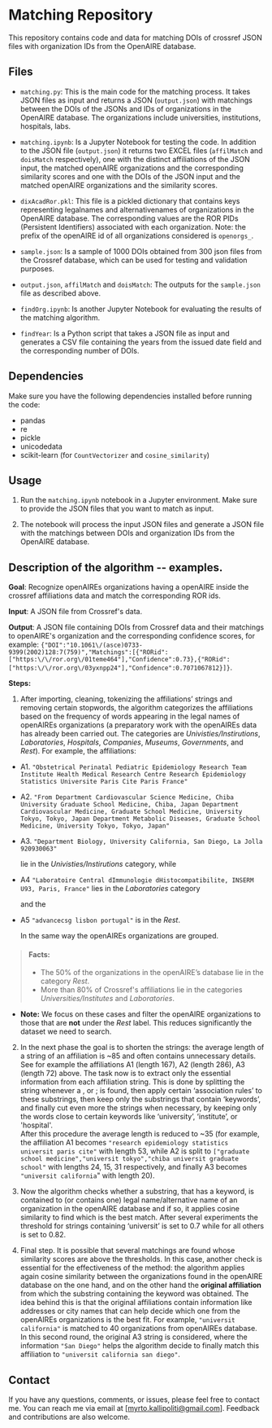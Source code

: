 # Matching Repository

This repository contains code and data for matching DOIs of crossref JSON files with organization IDs from the OpenAIRE database.

## Files

- `matching.py`: This is the main code for the matching process. It takes JSON files as input and returns a JSON (`output.json`) with matchings between the DOIs of the JSONs and IDs of organizations in the OpenAIRE database. 
The organizations include universities, institutions, hospitals, labs.

- `matching.ipynb`: Is a Jupyter Notebook for testing the code. In addition to the JSON file (`output.json`) it returns two EXCEL files (`affilMatch` and `doisMatch` respectively), one with the distinct affiliations of the JSON input, the matched openAIRE organizations and the corresponding similarity scores and one with the DOIs of the JSON input and the matched openAIRE organizations and the similarity scores.

- `dixAcadRor.pkl`: This file is a pickled dictionary that contains keys representing legalnames and alternativenames of organizations in the OpenAIRE database. 
The corresponding values are the ROR PIDs (Persistent Identifiers) associated with each organization.
Note: the prefix of the openAIRE id of all organizations considered is `openorgs_`.

- `sample.json`: Is a sample of 1000 DOIs obtained from 300 json files from the Crossref database, which can be used for testing and validation purposes.
  
- `output.json`, `affilMatch` and `doisMatch`: The outputs for the `sample.json` file as described above.

- `findOrg.ipynb`: Is another Jupyter Notebook for evaluating the results of the matching algorithm.

- `findYear`: Is a Python script that takes a JSON file as input and generates a CSV file containing the years from the issued date field and the corresponding number of DOIs.


## Dependencies

Make sure you have the following dependencies installed before running the code:

- pandas
- re
- pickle
- unicodedata
- scikit-learn (for `CountVectorizer` and `cosine_similarity`)

## Usage

1. Run the `matching.ipynb` notebook in a Jupyter environment. Make sure to provide the JSON files that you want to match as input.

2. The notebook will process the input JSON files and generate a JSON file with the matchings between DOIs and organization IDs from the OpenAIRE database.


## Description of the algorithm -- examples. 

__Goal__: Recognize openAIREs organizations having a openAIRE inside the crossref affiliations data and match the corresponding ROR ids.

__Input__: A JSON file from Crossref's data.


__Output__: A JSON file containing DOIs from Crossref data and their matchings to openAIRE's organization and the corresponding confidence scores, for example: `{"DOI":"10.1061\/(asce)0733-9399(2002)128:7(759)","Matchings":[{"RORid":["https:\/\/ror.org\/01teme464"],"Confidence":0.73},{"RORid":["https:\/\/ror.org\/03yxnpp24"],"Confidence":0.7071067812}]}`.


__Steps:__

1. After importing, cleaning, tokenizing the affiliations’ strings and removing certain stopwords, the algorithm categorizes the affiliations based on the frequency of words appearing in the legal names of openAIREs organizations (a preparatory work with the openAIREs data has already been carried out. The categories are _Univisties/Instirutions_, _Laboratories_, _Hospitals_, _Companies_, _Museums_, _Governments_, and _Rest_). For example, the affiliations:

* A1. `"Obstetrical Perinatal Pediatric Epidemiology Research Team Institute Health Medical Research Centre Research Epidemiology     Statistics Universite Paris Cite Paris France"`

* A2. `"From Department Cardiovascular Science Medicine, Chiba University Graduate School Medicine, Chiba, Japan Department Cardiovascular Medicine, Graduate School Medicine, University Tokyo, Tokyo, Japan Department Metabolic Diseases, Graduate School Medicine, University Tokyo, Tokyo, Japan"`

* A3. `"Department Biology, University California, San Diego, La Jolla 920930063"`

  lie in the _Univisties/Instirutions_ category, while

* A4 `"Laboratoire Central dImmunologie dHistocompatibilite, INSERM U93, Paris, France"` lies in the _Laboratories_ category

  and the 

* A5 `"advancecsg lisbon portugal"` is in the _Rest_. 

  In the same way the openAIREs organizations are grouped. 
> #### Facts:
> - The 50% of the organizations in the openAIRE’s database lie in the category _Rest_.
> - More than 80% of Crossref's affiliations lie in the categories _Universities/Institutes_ and _Laboratories_.

- **Note:** We focus on these cases and filter the openAIRE organizations to those that are __not__ under the _Rest_ label. This reduces significantly the dataset we need to search.

2. In the next phase the goal is to shorten the strings: the average length of a string of an affiliation is ~85  and often contains unnecessary details. See for example the affiliations A1 (length 167), A2 (length 286), A3 (length 72) above. 
The task now is to extract only the essential information from each affiliation string. 
This is done by splitting the string whenever a , or ; is found, then apply certain ‘association rules’ to these substrings, then keep only the substrings that contain ‘keywords’, and finally cut even more the strings when necessary, by keeping only the words close to certain keywords like ‘university’, ‘institute’, or 'hospital'.  
After this procedure the average length is reduced to ~35 (for example, the affiliation A1 becomes `"research epidemiology statistics universit paris cite"` with length 53, while A2 is split to `["graduate school medicine","universit tokyo","chiba universit graduate school"` with lengths 24, 15, 31 respectively, and finally A3 becomes `"universit california`" with length 20).

4. Now the algorithm checks whether a substring, that has a keyword, is contained to (or contains one) legal name/alternative name of an organization in the openAIRE database and if so, it applies cosine similarity to find which is the best match. 
After several experiments the threshold for strings containing ‘universit’ is set to 0.7 while for all others is set to 0.82.

5. Final step. It is possible that several matchings are found whose similarity scores are above the thresholds. 
In this case, another check is essential for the effectiveness of the method: the algorithm applies again cosine similarity between the organizations found in the openAIRE database on the one hand, and on the other hand the __original affiliation__ from which the substring containing the keyword was obtained. The idea behind this is that the original affiliations contain information like addresses or city names that can help decide which one from the openAIREs organizations is the best fit. For example, `"universit california"` is matched to 40 organizations from openAIREs database. In this second round, the original A3 string is considered, where the information `"San Diego"` helps the algorithm decide to finally match this affiliation to `"universit california san diego"`.


## Contact

If you have any questions, comments, or issues, please feel free to contact me. You can reach me via email at [myrto.kallipoliti@gmail.com]. Feedback and contributions are also welcome.

